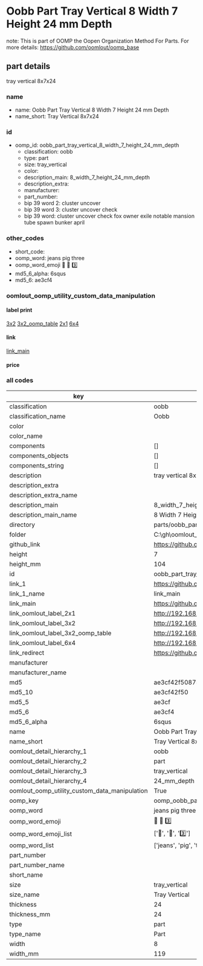 # Oobb Part Tray Vertical 8 Width 7 Height 24 mm Depth  

note: This is part of OOMP the Oopen Organization Method For Parts. For more details: https://github.com/oomlout/oomp_base

##  part details
  



tray vertical 8x7x24



### name
* name: Oobb Part Tray Vertical 8 Width 7 Height 24 mm Depth
* name_short: Tray Vertical 8x7x24 
### id
* oomp_id: oobb_part_tray_vertical_8_width_7_height_24_mm_depth
  * classification: oobb
  * type: part
  * size: tray_vertical
  * color: 
  * description_main: 8_width_7_height_24_mm_depth
  * description_extra: 
  * manufacturer: 
  * part_number: 
  * bip 39 word 2: cluster uncover
  * bip 39 word 3: cluster uncover check
  * bip 39 word: cluster uncover check fox owner exile notable mansion tube spawn bunker april

### other_codes
* short_code: 
* oomp_word: jeans pig three
* oomp_word_emoji :jeans: :pig: :three:
* md5_6_alpha: 6squs
* md5_6: ae3cf4






### oomlout_oomp_utility_custom_data_manipulation
#### label print
[3x2](http://192.168.1.245:1112/?label=oomp%206squs)
[3x2_oomp_table](http://192.168.1.108:1112/?label=oomp%206squs)
[2x1](http://192.168.1.242:1112/?label=oomp%206squs)
[6x4](http://192.168.1.55:1112/?label=oomp%206squs)    

#### link

[link_main](https://github.com/oomlout/oomlout_oobb_version_4_generated_parts/tree/main/navigation_oomp/oobb/part/tray_vertical/8_width_7_height_24_mm_depth/part)                              

#### price







### all codes 
| key | value |  
| --- | --- |  
| classification | oobb |  
| classification_name | Oobb |  
| color |  |  
| color_name |  |  
| components | [] |  
| components_objects | [] |  
| components_string | [] |  
| description | tray vertical 8x7x24 |  
| description_extra |  |  
| description_extra_name |  |  
| description_main | 8_width_7_height_24_mm_depth |  
| description_main_name | 8 Width 7 Height 24 mm Depth |  
| directory | parts/oobb_part_tray_vertical_8_width_7_height_24_mm_depth |  
| folder | C:\gh\oomlout_oobb_version_4_generated_parts\parts\oobb_part_tray_vertical_8_width_7_height_24_mm_depth |  
| github_link | https://github.com/oomlout/oomlout_oomp_part_src/tree/main/parts/oobb_part_tray_vertical_8_width_7_height_24_mm_depth |  
| height | 7 |  
| height_mm | 104 |  
| id | oobb_part_tray_vertical_8_width_7_height_24_mm_depth |  
| link_1 | https://github.com/oomlout/oomlout_oobb_version_4_generated_parts/tree/main/navigation_oomp/oobb/part/tray_vertical/8_width_7_height_24_mm_depth/part |  
| link_1_name | link_main |  
| link_main | https://github.com/oomlout/oomlout_oobb_version_4_generated_parts/tree/main/navigation_oomp/oobb/part/tray_vertical/8_width_7_height_24_mm_depth/part |  
| link_oomlout_label_2x1 | http://192.168.1.242:1112/?label=oomp%206squs |  
| link_oomlout_label_3x2 | http://192.168.1.245:1112/?label=oomp%206squs |  
| link_oomlout_label_3x2_oomp_table | http://192.168.1.108:1112/?label=oomp%206squs |  
| link_oomlout_label_6x4 | http://192.168.1.55:1112/?label=oomp%206squs |  
| link_redirect | https://github.com/oomlout/oomlout_oobb_version_4_generated_parts/tree/main/parts/oobb_tray_vertical_08_07_24 |  
| manufacturer |  |  
| manufacturer_name |  |  
| md5 | ae3cf42f508752d13ecf15c44e3b2963 |  
| md5_10 | ae3cf42f50 |  
| md5_5 | ae3cf |  
| md5_6 | ae3cf4 |  
| md5_6_alpha | 6squs |  
| name | Oobb Part Tray Vertical 8 Width 7 Height 24 mm Depth |  
| name_short | Tray Vertical 8x7x24  |  
| oomlout_detail_hierarchy_1 | oobb |  
| oomlout_detail_hierarchy_2 | part |  
| oomlout_detail_hierarchy_3 | tray_vertical |  
| oomlout_detail_hierarchy_4 | 24_mm_depth |  
| oomlout_oomp_utility_custom_data_manipulation | True |  
| oomp_key | oomp_oobb_part_tray_vertical_8_width_7_height_24_mm_depth |  
| oomp_word | jeans pig three |  
| oomp_word_emoji | :jeans: :pig: :three: |  
| oomp_word_emoji_list | [':jeans:', ':pig:', ':three:'] |  
| oomp_word_list | ['jeans', 'pig', 'three'] |  
| part_number |  |  
| part_number_name |  |  
| short_name |  |  
| size | tray_vertical |  
| size_name | Tray Vertical |  
| thickness | 24 |  
| thickness_mm | 24 |  
| type | part |  
| type_name | Part |  
| width | 8 |  
| width_mm | 119 |  
